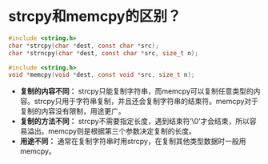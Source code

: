 # strcpy和memcpy的区别？



```c
#include <string.h>
char *strcpy(char *dest, const char *src);
char *strncpy(char *dest, const char *src, size_t n);
```

```c
#include <string.h>
void *memcpy(void *dest, const void *src, size_t n);
```



- **复制的内容不同：** strcpy只能复制字符串，而memcpy可以复制任意类型的内容。strcpy只用于字符串复制，并且还会复制字符串的结束符。memcpy对于复制的内容没有限制，用途更广。
- **复制的方法不同：** strcpy不需要指定长度，遇到结束符’\0’才会结束，所以容易溢出。memcpy则是根据第三个参数决定复制的长度。
- **用途不同：** 通常在复制字符串时用strcpy，在复制其他类型数据时一般用memcpy。